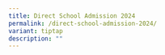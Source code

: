 ```yaml
---
title: Direct School Admission 2024
permalink: /direct-school-admission-2024/
variant: tiptap
description: ""
---
```

